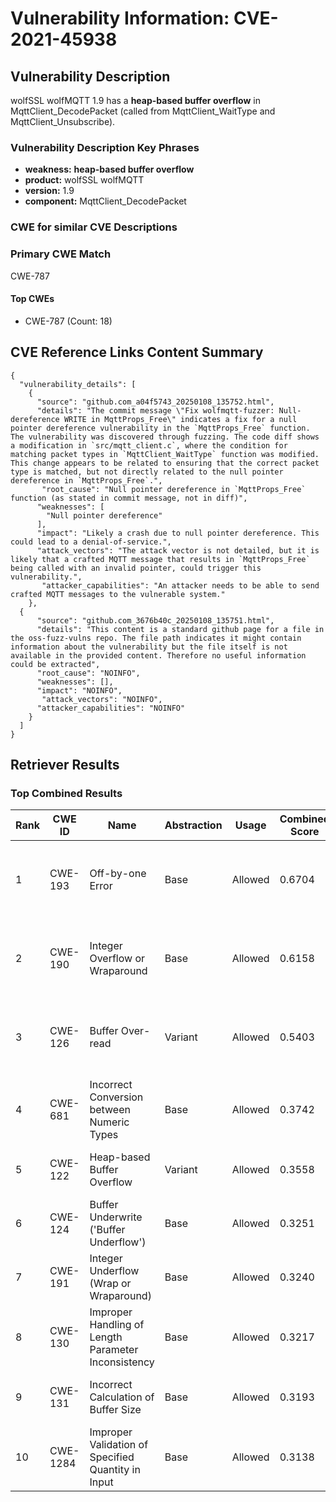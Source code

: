 # Vulnerability Information: CVE-2021-45938

## Vulnerability Description
wolfSSL wolfMQTT 1.9 has a **heap-based buffer overflow** in MqttClient_DecodePacket (called from MqttClient_WaitType and MqttClient_Unsubscribe).

### Vulnerability Description Key Phrases
- **weakness:** **heap-based buffer overflow**
- **product:** wolfSSL wolfMQTT
- **version:** 1.9
- **component:** MqttClient_DecodePacket

### CWE for similar CVE Descriptions
### Primary CWE Match
CWE-787

#### Top CWEs
- CWE-787 (Count: 18)

## CVE Reference Links Content Summary
```
{
  "vulnerability_details": [
    {
      "source": "github.com_a04f5743_20250108_135752.html",
      "details": "The commit message \"Fix wolfmqtt-fuzzer: Null-dereference WRITE in MqttProps_Free\" indicates a fix for a null pointer dereference vulnerability in the `MqttProps_Free` function. The vulnerability was discovered through fuzzing. The code diff shows a modification in `src/mqtt_client.c`, where the condition for matching packet types in `MqttClient_WaitType` function was modified. This change appears to be related to ensuring that the correct packet type is matched, but not directly related to the null pointer dereference in `MqttProps_Free`.",
       "root_cause": "Null pointer dereference in `MqttProps_Free` function (as stated in commit message, not in diff)",
      "weaknesses": [
        "Null pointer dereference"
      ],
      "impact": "Likely a crash due to null pointer dereference. This could lead to a denial-of-service.",
      "attack_vectors": "The attack vector is not detailed, but it is likely that a crafted MQTT message that results in `MqttProps_Free` being called with an invalid pointer, could trigger this vulnerability.",
       "attacker_capabilities": "An attacker needs to be able to send crafted MQTT messages to the vulnerable system."
    },
  {
      "source": "github.com_3676b40c_20250108_135751.html",
      "details": "This content is a standard github page for a file in the oss-fuzz-vulns repo. The file path indicates it might contain information about the vulnerability but the file itself is not available in the provided content. Therefore no useful information could be extracted",
      "root_cause": "NOINFO",
      "weaknesses": [],
      "impact": "NOINFO",
       "attack_vectors": "NOINFO",
      "attacker_capabilities": "NOINFO"
    }
  ]
}
```

## Retriever Results

### Top Combined Results

| Rank | CWE ID | Name | Abstraction | Usage | Combined Score | Retrievers | Individual Scores |
|------|--------|------|-------------|-------|---------------|------------|-------------------|
| 1 | CWE-193 | Off-by-one Error | Base | Allowed | 0.6704 | dense, sparse, graph | dense: 0.557, sparse: 0.108, graph: 0.923 |
| 2 | CWE-190 | Integer Overflow or Wraparound | Base | Allowed | 0.6158 | dense, sparse, graph | dense: 0.555, sparse: 0.115, graph: 0.762 |
| 3 | CWE-126 | Buffer Over-read | Variant | Allowed | 0.5403 | dense, sparse, graph | dense: 0.573, sparse: 0.116, graph: 0.650 |
| 4 | CWE-681 | Incorrect Conversion between Numeric Types | Base | Allowed | 0.3742 | sparse, graph | sparse: 0.106, graph: 0.878 |
| 5 | CWE-122 | Heap-based Buffer Overflow | Variant | Allowed | 0.3558 | dense, sparse | dense: 0.587, sparse: 0.160 |
| 6 | CWE-124 | Buffer Underwrite ('Buffer Underflow') | Base | Allowed | 0.3251 | dense, sparse | dense: 0.539, sparse: 0.097 |
| 7 | CWE-191 | Integer Underflow (Wrap or Wraparound) | Base | Allowed | 0.3240 | dense, sparse | dense: 0.539, sparse: 0.095 |
| 8 | CWE-130 | Improper Handling of Length Parameter Inconsistency | Base | Allowed | 0.3217 | dense, sparse | dense: 0.529, sparse: 0.100 |
| 9 | CWE-131 | Incorrect Calculation of Buffer Size | Base | Allowed | 0.3193 | dense, sparse | dense: 0.522, sparse: 0.102 |
| 10 | CWE-1284 | Improper Validation of Specified Quantity in Input | Base | Allowed | 0.3138 | dense, sparse | dense: 0.509, sparse: 0.103 |

